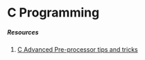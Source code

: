 # C Programming

##### Resources
1. [C Advanced Pre-processor tips and tricks](https://www.iar.com/support/resources/articles/advanced-preprocessor-tips-and-tricks/)
